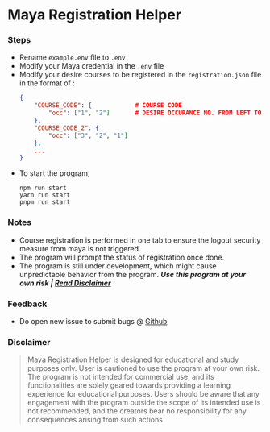 # Maya Registration Helper 

### Steps 
- Rename `example.env` file to `.env`
- Modify your Maya credential in the `.env` file
- Modify your desire courses to be registered in the `registration.json` file in the format of :
    ```json
    {
        "COURSE_CODE": {            # COURSE CODE
            "occ": ["1", "2"]       # DESIRE OCCURANCE NO. FROM LEFT TO RIGHT
        },
        "COURSE_CODE_2": {
            "occ": ["3", "2", "1"]
        },
        ...
    }
    ```
- To start the program, 
    ```console
    npm run start
    yarn run start
    pnpm run start
    ``` 

### Notes
- Course registration is performed in one tab to ensure the logout security measure from maya is not triggered.
- The program will prompt the status of registration once done. 
- The program is still under development, which might cause unpredictable behavior from the program. ***Use this program at your own risk | [Read Disclaimer](#disclaimer)***

### Feedback
- Do open new issue to submit bugs @ [Github](https://github.com/adrianteh126/maya-registration-helper/issues/new)
  

### Disclaimer
> Maya Registration Helper is designed for educational and study purposes only. User is cautioned to use the program at your own risk. The program is not intended for commercial use, and its functionalities are solely geared towards providing a learning experience for educational purposes. Users should be aware that any engagement with the program outside the scope of its intended use is not recommended, and the creators bear no responsibility for any consequences arising from such actions